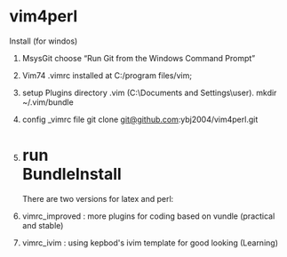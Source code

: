 vim4perl
========

Install (for windos)
1. MsysGit
    choose “Run Git from the Windows Command Prompt”
2. Vim74
    .vimrc installed at C:/program files/vim;
3. setup Plugins directory .vim  (C:\Documents and Settings\user).
     mkdir ~/.vim/bundle
4. config _vimrc file
     git clone  git@github.com:ybj2004/vim4perl.git
5. run   
     BundleInstall
   ======================================================================

   There are two versions for latex and perl:
1. vimrc_improved :  more plugins for coding based on vundle (practical and stable)
2. vimrc_ivim     :  using kepbod's ivim template for good looking (Learning)
